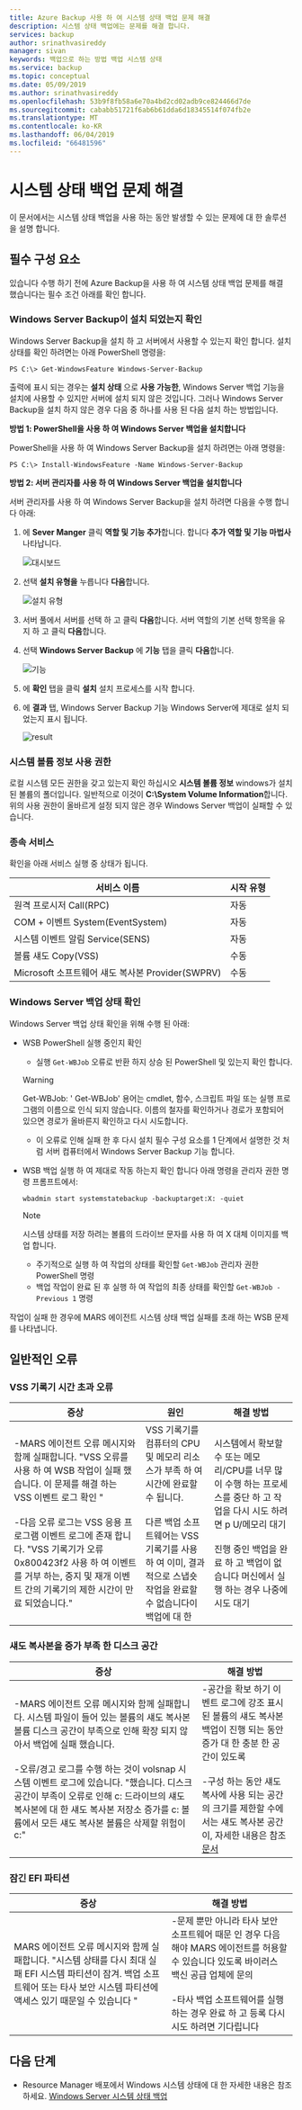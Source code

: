 ```yaml
---
title: Azure Backup 사용 하 여 시스템 상태 백업 문제 해결
description: 시스템 상태 백업에는 문제를 해결 합니다.
services: backup
author: srinathvasireddy
manager: sivan
keywords: 백업으로 하는 방법 백업 시스템 상태
ms.service: backup
ms.topic: conceptual
ms.date: 05/09/2019
ms.author: srinathvasireddy
ms.openlocfilehash: 53b9f8fb58a6e70a4bd2cd02adb9ce824466d7de
ms.sourcegitcommit: cababb51721f6ab6b61dda6d18345514f074fb2e
ms.translationtype: MT
ms.contentlocale: ko-KR
ms.lasthandoff: 06/04/2019
ms.locfileid: "66481596"
---
```

# <a name="troubleshoot-system-state-backup"></a>시스템 상태 백업 문제 해결

이 문서에서는 시스템 상태 백업을 사용 하는 동안 발생할 수 있는 문제에 대 한 솔루션을 설명 합니다.

## <a name="pre-requisite"></a>필수 구성 요소

있습니다 수행 하기 전에 Azure Backup을 사용 하 여 시스템 상태 백업 문제를 해결 했습니다는 필수 조건 아래를 확인 합니다.  

### <a name="verify-windows-server-backup-is-installed"></a>Windows Server Backup이 설치 되었는지 확인

Windows Server Backup을 설치 하 고 서버에서 사용할 수 있는지 확인 합니다. 설치 상태를 확인 하려면는 아래 PowerShell 명령을:

 ```
 PS C:\> Get-WindowsFeature Windows-Server-Backup
 ```
출력에 표시 되는 경우는 **설치 상태** 으로 **사용 가능한**, Windows Server 백업 기능을 설치에 사용할 수 있지만 서버에 설치 되지 않은 것입니다. 그러나 Windows Server Backup을 설치 하지 않은 경우 다음 중 하나를 사용 된 다음 설치 하는 방법입니다.

**방법 1: PowerShell을 사용 하 여 Windows Server 백업을 설치합니다**

PowerShell을 사용 하 여 Windows Server Backup을 설치 하려면는 아래 명령을:

  ```
  PS C:\> Install-WindowsFeature -Name Windows-Server-Backup
  ```

**방법 2: 서버 관리자를 사용 하 여 Windows Server 백업을 설치합니다**

서버 관리자를 사용 하 여 Windows Server Backup을 설치 하려면 다음을 수행 합니다 아래:

1. 에 **Sever Manger** 클릭 **역할 및 기능 추가**합니다. 합니다 **추가 역할 및 기능 마법사** 나타납니다.

    ![대시보드](./media/backup-azure-system-state-troubleshoot/server_management.jpg)

2. 선택 **설치 유형을** 누릅니다 **다음**합니다.

    ![설치 유형](./media/backup-azure-system-state-troubleshoot/install_type.jpg)

3. 서버 풀에서 서버를 선택 하 고 클릭 **다음**합니다. 서버 역할의 기본 선택 항목을 유지 하 고 클릭 **다음**합니다.
4. 선택 **Windows Server Backup** 에 **기능** 탭을 클릭 **다음**합니다.

    ![기능](./media/backup-azure-system-state-troubleshoot/features.png)

5. 에 **확인** 탭을 클릭 **설치** 설치 프로세스를 시작 합니다.
6. 에 **결과** 탭, Windows Server Backup 기능 Windows Server에 제대로 설치 되었는지 표시 됩니다.

    ![result](./media/backup-azure-system-state-troubleshoot/results.jpg)


### <a name="system-volume-information-permission"></a>시스템 볼륨 정보 사용 권한

로컬 시스템 모든 권한을 갖고 있는지 확인 하십시오 **시스템 볼륨 정보** windows가 설치 된 볼륨의 폴더입니다. 일반적으로 이것이 **C:\System Volume Information**합니다. 위의 사용 권한이 올바르게 설정 되지 않은 경우 Windows Server 백업이 실패할 수 있습니다.

### <a name="dependent-services"></a>종속 서비스

확인을 아래 서비스 실행 중 상태가 됩니다.

**서비스 이름** | **시작 유형**
--- | ---
원격 프로시저 Call(RPC) | 자동
COM + 이벤트 System(EventSystem) | 자동
시스템 이벤트 알림 Service(SENS) | 자동
볼륨 섀도 Copy(VSS) | 수동
Microsoft 소프트웨어 섀도 복사본 Provider(SWPRV) | 수동

### <a name="validate-windows-server-backup-status"></a>Windows Server 백업 상태 확인

Windows Server 백업 상태 확인을 위해 수행 된 아래:

  * WSB PowerShell 실행 중인지 확인

    -   실행 `Get-WBJob` 오류로 반환 하지 상승 된 PowerShell 및 있는지 확인 합니다.

    > [!WARNING]
    > Get-WBJob: ' Get-WBJob' 용어는 cmdlet, 함수, 스크립트 파일 또는 실행 프로그램의 이름으로 인식 되지 않습니다. 이름의 철자를 확인하거나 경로가 포함되어 있으면 경로가 올바른지 확인하고 다시 시도합니다.

    -   이 오류로 인해 실패 한 후 다시 설치 필수 구성 요소를 1 단계에서 설명한 것 처럼 서버 컴퓨터에서 Windows Server Backup 기능 합니다.

  * WSB 백업 실행 하 여 제대로 작동 하는지 확인 합니다 아래 명령을 관리자 권한 명령 프롬프트에서:

      ` wbadmin start systemstatebackup -backuptarget:X: -quiet `

      > [!NOTE]
      >시스템 상태를 저장 하려는 볼륨의 드라이브 문자를 사용 하 여 X 대체 이미지를 백업 합니다.

    - 주기적으로 실행 하 여 작업의 상태를 확인할 `Get-WBJob` 관리자 권한 PowerShell 명령        
    - 백업 작업이 완료 된 후 실행 하 여 작업의 최종 상태를 확인할 `Get-WBJob -Previous 1` 명령

작업이 실패 한 경우에 MARS 에이전트 시스템 상태 백업 실패를 초래 하는 WSB 문제를 나타냅니다.

## <a name="common-errors"></a>일반적인 오류

### <a name="vss-writer-timeout-error"></a>VSS 기록기 시간 초과 오류

| 증상 | 원인 | 해결 방법
| -- | -- | --
| -MARS 에이전트 오류 메시지와 함께 실패합니다. "VSS 오류를 사용 하 여 WSB 작업이 실패 했습니다. 이 문제를 해결 하는 VSS 이벤트 로그 확인 "<br/><br/> -다음 오류 로그는 VSS 응용 프로그램 이벤트 로그에 존재 합니다. "VSS 기록기가 오류 0x800423f2 사용 하 여 이벤트를 거부 하는, 중지 및 재개 이벤트 간의 기록기의 제한 시간이 만료 되었습니다."| VSS 기록기를 컴퓨터의 CPU 및 메모리 리소스가 부족 하 여 시간에 완료할 수 됩니다. <br/><br/> 다른 백업 소프트웨어는 VSS 기록기를 사용 하 여 이미, 결과적으로 스냅숏 작업을 완료할 수 없습니다이 백업에 대 한 | 시스템에서 확보할 수 또는 메모리/CPU를 너무 많이 수행 하는 프로세스를 중단 하 고 작업을 다시 시도 하려면 p U/메모리 대기 <br/><br/>  진행 중인 백업을 완료 하 고 백업이 없습니다 머신에서 실행 하는 경우 나중에 시도 대기


### <a name="insufficient-disk-space-to-grow-shadow-copies"></a>섀도 복사본을 증가 부족 한 디스크 공간

| 증상 | 해결 방법
| -- | --
| -MARS 에이전트 오류 메시지와 함께 실패합니다. 시스템 파일이 들어 있는 볼륨의 섀도 복사본 볼륨 디스크 공간이 부족으로 인해 확장 되지 않아서 백업에 실패 했습니다. <br/><br/> -오류/경고 로그를 수행 하는 것이 volsnap 시스템 이벤트 로그에 있습니다. "했습니다. 디스크 공간이 부족이 오류로 인해 c: 드라이브의 섀도 복사본에 대 한 섀도 복사본 저장소 증가를 c: 볼륨에서 모든 섀도 복사본 볼륨은 삭제할 위험이 c:" | -공간을 확보 하기 이벤트 로그에 강조 표시 된 볼륨의 섀도 복사본 백업이 진행 되는 동안 증가 대 한 충분 한 공간이 있도록 <br/><br/> -구성 하는 동안 섀도 복사에 사용 되는 공간의 크기를 제한할 수에서는 섀도 복사본 공간이, 자세한 내용은 참조 [문서](https://docs.microsoft.com/previous-versions/windows/it-pro/windows-server-2012-r2-and-2012/cc788050(v=ws.11)#syntax)


### <a name="efi-partition-locked"></a>잠긴 EFI 파티션

| 증상 | 해결 방법
| -- | --
| MARS 에이전트 오류 메시지와 함께 실패합니다. "시스템 상태를 다시 최대 실패 EFI 시스템 파티션이 잠겨. 백업 소프트웨어 또는 타사 보안 시스템 파티션에 액세스 있기 때문일 수 있습니다 " | -문제 뿐만 아니라 타사 보안 소프트웨어 때문 인 경우 다음 해야 MARS 에이전트를 허용할 수 있습니다 있도록 바이러스 백신 공급 업체에 문의 <br/><br/> -타사 백업 소프트웨어를 실행 하는 경우 완료 하 고 등록 다시 시도 하려면 기다립니다


## <a name="next-steps"></a>다음 단계

- Resource Manager 배포에서 Windows 시스템 상태에 대 한 자세한 내용은 참조 하세요. [Windows Server 시스템 상태 백업](backup-azure-system-state.md)
